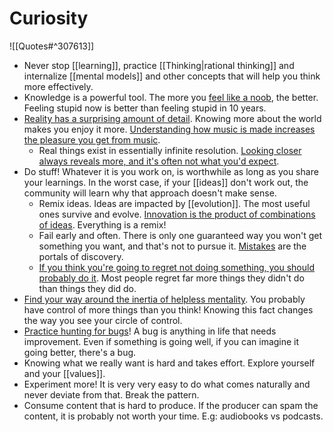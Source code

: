 # Curiosity

![[Quotes#^307613]]

- Never stop [[learning]], practice [[Thinking|rational thinking]] and internalize [[mental models]] and other concepts that will help you think more effectively.
- Knowledge is a powerful tool. The more you [feel like a noob](http://paulgraham.com/noob.html), the better. Feeling stupid now is better than feeling stupid in 10 years.
- [Reality has a surprising amount of detail](http://johnsalvatier.org/blog/2017/reality-has-a-surprising-amount-of-detail). Knowing more about the world makes you enjoy it more. [Understanding how music is made increases the pleasure you get from music](https://youtu.be/JbVfcZxfIZo).
  - Real things exist in essentially infinite resolution. [Looking closer always reveals more, and it's often not what you'd expect](https://www.raptitude.com/2023/10/the-truth-is-always-made-of-details/).
- Do stuff! Whatever it is you work on, is worthwhile as long as you share your learnings. In the worst case, if your [[ideas]] don't work out, the community will learn why that approach doesn't make sense.
  - Remix ideas. Ideas are impacted by [[evolution]]. The most useful ones survive and evolve. [Innovation is the product of combinations of ideas](https://youtu.be/XUAIIQFoufs). Everything is a remix!
  - Fail early and often. There is only one guaranteed way you won't get something you want, and that's not to pursue it. [Mistakes](https://meta.wikimedia.org/wiki/So_you%27ve_made_a_mistake_and_it%27s_public...) are the portals of discovery.
  - [If you think you're going to regret not doing something, you should probably do it](https://blog.samaltman.com/the-days-are-long-but-the-decades-are-short). Most people regret far more things they didn't do than things they did do.
- [Find your way around the inertia of helpless mentality](https://www.youtube.com/watch?v=YMPzDiraNnA). You probably have control of more things than you think! Knowing this fact changes the way you see your circle of control.
- [Practice hunting for bugs](https://radimentary.wordpress.com/2018/01/29/hammertime-day-1-bug-hunt/?utm_source=pocket_mylist)! A bug is anything in life that needs improvement. Even if something is going well, if you can imagine it going better, there's a bug.
- Knowing what we really want is hard and takes effort. Explore yourself and your [[values]].
- Experiment more! It is very very easy to do what comes naturally and never deviate from that. Break the pattern.
- Consume content that is hard to produce. If the producer can spam the content, it is probably not worth your time. E.g: audiobooks vs podcasts.
